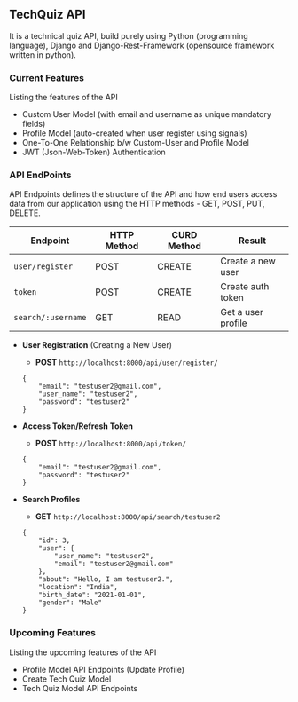 ## TechQuiz API

It is a technical quiz API, build purely using Python (programming language), Django and Django-Rest-Framework (opensource framework written in python).

### Current Features
Listing the features of the API
- Custom User Model (with email and username as unique mandatory fields)
- Profile Model (auto-created when user register using signals)
- One-To-One Relationship b/w Custom-User and Profile Model
- JWT (Json-Web-Token) Authentication 

### API EndPoints

API Endpoints defines the structure of the API and how end users access data from our application using the HTTP methods - GET, POST, PUT, DELETE.

| Endpoint | HTTP Method | CURD Method | Result |
|---|---|---|---|
| ```user/register``` | POST | CREATE | Create a new user |
| ```token```  | POST | CREATE | Create auth token |
| ```search/:username```  | GET  | READ  | Get a user profile |

- <b>User Registration</b> (Creating a New User)
    - <b>POST</b> 
    ```http://localhost:8000/api/user/register/```
    ```
    {
        "email": "testuser2@gmail.com",
        "user_name": "testuser2",
        "password": "testuser2"
    }
    ```

- <b>Access Token/Refresh Token</b>
    - <b>POST</b> 
    ```http://localhost:8000/api/token/```
    ```
    {
        "email": "testuser2@gmail.com",
        "password": "testuser2"
    }   
    ```

- <b>Search Profiles</b>
    - <b>GET</b>
    ```http://localhost:8000/api/search/testuser2```
    ```
    {
        "id": 3,
        "user": {
            "user_name": "testuser2",
            "email": "testuser2@gmail.com"
        },
        "about": "Hello, I am testuser2.",
        "location": "India",
        "birth_date": "2021-01-01",
        "gender": "Male"
    }
    ```
### Upcoming Features
Listing the upcoming features of the API
- Profile Model API Endpoints (Update Profile)
- Create Tech Quiz Model
- Tech Quiz Model API Endpoints
